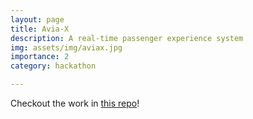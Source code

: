```yaml
---
layout: page
title: Avia-X
description: A real-time passenger experience system
img: assets/img/aviax.jpg
importance: 2
category: hackathon

---
```


Checkout the work in [this repo](https://github.com/lzyang2000/Avia-X)!
